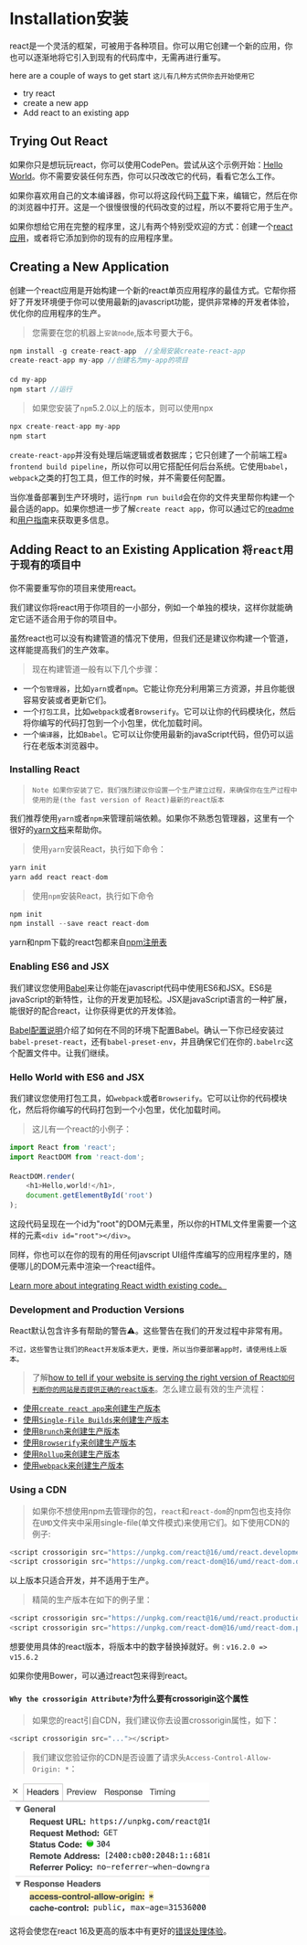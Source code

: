 # Installation安装
react是一个灵活的框架，可被用于各种项目。你可以用它创建一个新的应用，你也可以逐渐地将它引入到现有的代码库中，无需再进行重写。

here are a couple of ways to get start `这儿有几种方式供你去开始使用它`
* try react
* create a new app
* Add react to an existing app

## Trying Out React 

如果你只是想玩玩react，你可以使用CodePen。尝试从这个示例开始：[Hello World](https://codepen.io/gaearon/pen/rrpgNB?editors=0010)。你不需要安装任何东西，你可以只改改它的代码，看看它怎么工作。

如果你喜欢用自己的文本编译器，你可以将这段代码[下载](https://raw.githubusercontent.com/reactjs/reactjs.org/master/static/html/single-file-example.html)下来，编辑它，然后在你的浏览器中打开。这是一个很慢很慢的代码改变的过程，所以不要将它用于生产。

如果你想给它用在完整的程序里，这儿有两个特别受欢迎的方式：创建一个[react应用]()，或者将它添加到你的现有的应用程序里。

## Creating a New Application

创建一个react应用是开始构建一个新的react单页应用程序的最佳方式。它帮你搭好了开发环境便于你可以使用最新的javascript功能，提供非常棒的开发者体验，优化你的应用程序的生产。

>您需要在您的机器上`安装node`,版本号要大于6。
``` javascript
npm install -g create-react-app  //全局安装create-react-app
create-react-app my-app //创建名为my-app的项目

cd my-app
npm start //运行
```
>如果您安装了`npm`5.2.0以上的版本，则可以使用npx
```javascript
npx create-react-app my-app
npm start
```
`create-react-app`并没有处理后端逻辑或者数据库；它只创建了一个前端工程`a frontend build pipeline`，所以你可以用它搭配任何后台系统。它使用`babel`，`webpack`之类的打包工具，但工作的时候，并不需要任何配置。

当你准备部署到生产环境时，运行`npm run build`会在你的文件夹里帮你构建一个最合适的app。如果你想进一步了解`create react app`，你可以通过它的[readme]() 和[用户指南]()来获取更多信息。

## Adding React to an Existing Application `将react用于现有的项目中`

你不需要重写你的项目来使用react。

我们建议你将react用于你项目的一小部分，例如一个单独的模块，这样你就能确定它适不适合用于你的项目中。

虽然react也可以没有构建管道的情况下使用，但我们还是建议你构建一个管道，这样能提高我们的生产效率。
>现在构建管道一般有以下几个步骤：

* 一个`包管理器`，比如`yarn`或者`npm`。它能让你充分利用第三方资源，并且你能很容易安装或者更新它们。 
* 一个`打包工具`，比如`webpack`或者`Browserify`。它可以让你的代码模块化，然后将你编写的代码打包到一个小包里，优化加载时间。
* 一个`编译器`，比如`Babel`。它可以让你使用最新的javaScript代码，但仍可以运行在老版本浏览器中。

### Installing React

>`Note
        如果你安装了它，我们强烈建议你设置一个生产建立过程，来确保你在生产过程中使用的是(the fast version of React)最新的react版本`

我们推荐使用`yarn`或者`npm`来管理前端依赖。如果你不熟悉包管理器，这里有一个很好的[yarn文档](https://yarnpkg.com/en/docs/getting-started)来帮助你。

>使用`yarn`安装React，执行如下命令：
```javascript
yarn init
yarn add react react-dom
```
>使用`npm`安装React，执行如下命令
```javascript
npm init
npm install --save react react-dom
```
yarn和npm下载的react包都来自[npm注册表](https://www.npmjs.com/)

### Enabling ES6 and JSX

我们建议您使用[Babel](http://babeljs.io/)来让你能在javascript代码中使用ES6和JSX。ES6是javaScript的新特性，让你的开发更加轻松。JSX是javaScript语言的一种扩展，能很好的配合react，让你获得更优的开发体验。

[Babel配置说明](https://babeljs.io/docs/setup/)介绍了如何在不同的环境下配置Babel。确认一下你已经安装过`babel-preset-react`，还有`babel-preset-env`，并且确保它们在你的`.babelrc`这个配置文件中。让我们继续。

### Hello World with ES6 and JSX

我们建议您使用打包工具，如`webpack`或者`Browserify`。它可以让你的代码模块化，然后将你编写的代码打包到一个小包里，优化加载时间。

>这儿有一个react的小例子：

```javascript
import React from 'react';
import ReactDOM from 'react-dom';

ReactDOM.render(
    <h1>Hello,world!</h1>,
    document.getElementById('root')
);
```

这段代码呈现在一个id为"root"的DOM元素里，所以你的HTML文件里需要一个这样的元素`<div id="root"></div>`。

同样，你也可以在你的现有的用任何javscript UI组件库编写的应用程序里的，随便哪儿的DOM元素中渲染一个react组件。

[Learn more about integrating React width existing code。]()

### Development and Production Versions

React默认包含许多有帮助的警告⚠️。这些警告在我们的开发过程中非常有用。

`不过，这些警告让我们的React开发版本更大，更慢，所以当你要部署app时，请使用线上版本。`

>了解[how to tell if your website is serving the right version of React`如何判断你的网站是否提供正确的react版本`]()。怎么建立最有效的生产流程：

* [使用`create react app`来创建生产版本]()
* [使用`Single-File Builds`来创建生产版本]()
* [使用`Brunch`来创建生产版本]()
* [使用`Browserify`来创建生产版本]()
* [使用`Rollup`来创建生产版本]()
* [使用`webpack`来创建生产版本]()

### Using a CDN

>如果你不想使用npm去管理你的包，`react`和`react-dom`的npm包也支持你在`UMD`文件夹中采用single-file(单文件模式)来使用它们。如下使用CDN的例子:

```javascript
<script crossorigin src="https://unpkg.com/react@16/umd/react.development.js"></script>
<script crossorigin src="https://unpkg.com/react-dom@16/umd/react-dom.development.js"></script>
```

以上版本只适合开发，并不适用于生产。

>精简的生产版本在如下的例子里：

```javascript
<script crossorigin src="https://unpkg.com/react@16/umd/react.production.min.js"></script>
<script crossorigin src="https://unpkg.com/react-dom@16/umd/react-dom.production.min.js"></script>
```

想要使用具体的react版本，将版本中的数字替换掉就好。`例：v16.2.0 => v15.6.2`

如果你使用Bower，可以通过react包来得到react。

#### `Why the crossorigin Attribute?`为什么要有crossorigin这个属性

>如果您的react引自CDN，我们建议你去设置crossorigin属性，如下：
```javascript
<script crossorigin src="..."></script>
```

>我们建议您验证你的CDN是否设置了请求头`Access-Control-Allow-Origin: *`：

![](./imgs/cdn-cors-header.png)

这将会使您在react 16及更高的版本中有更好的[错误处理体验](https://reactjs.org/blog/2017/07/26/error-handling-in-react-16.html)。